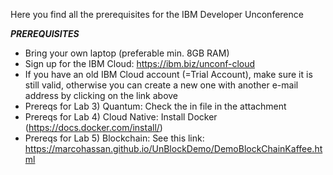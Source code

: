 Here you find all the prerequisites for the IBM Developer Unconference

***PREREQUISITES***
- Bring your own laptop (preferable min. 8GB RAM)
- Sign up for the IBM Cloud: https://ibm.biz/unconf-cloud
- If you have an old IBM Cloud account (=Trial Account), make sure it is still valid, otherwise you can create a new one with another e-mail address by clicking on the link above
- Prereqs for Lab 3) Quantum: Check the in file in the attachment
- Prereqs for Lab 4) Cloud Native: Install Docker (https://docs.docker.com/install/) 
- Prereqs for Lab 5) Blockchain: See this link: https://marcohassan.github.io/UnBlockDemo/DemoBlockChainKaffee.html
